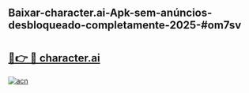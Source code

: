 ## Baixar-character.ai-Apk-sem-anúncios-desbloqueado-completamente-2025-#om7sv

# <h2><a href="https://ainizakaria.my?title=character.ai&ref=20M">🔗👉 🔴 character.ai</a></h2>

[![acn](https://github.com/user-attachments/assets/0f9c940e-d8b0-45ae-aac7-cd30a18b3e1c)](https://ainizakaria.my?title=character.ai&ref=20M)

